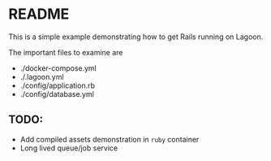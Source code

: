 # README

This is a simple example demonstrating how to get Rails running on Lagoon.

The important files to examine are
* ./docker-compose.yml
* ./.lagoon.yml
* ./config/application.rb
* ./config/database.yml


## TODO:
* Add compiled assets demonstration in `ruby` container
* Long lived queue/job service